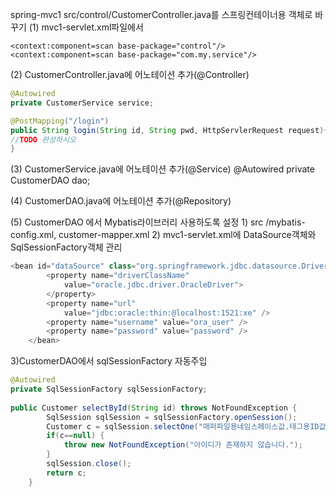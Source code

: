 
spring-mvc1
src/control/CustomerController.java를 스프링컨테이너용 객체로 바꾸기
(1) mvc1-servlet.xml파일에서 
```
<context:component=scan base-package="control"/>
<context:component=scan base-package="com.my.service"/>
```
(2) CustomerController.java에 어노테이션 추가(@Controller)
```java
@Autowired
private CustomerService service;

@PostMapping("/login")
public String login(String id, String pwd, HttpServlerRequest request){
//TODO 완성하시오
}
```
(3) CustomerService.java에 어노테이션 추가(@Service)
@Autowired
private CustomerDAO dao;

(4) CustomerDAO.java에 어노테이션 추가(@Repository)

(5) CustomerDAO 에서 Mybatis라이브러리 사용하도록 설정
	1) src /mybatis-config.xml, customer-mapper.xml
	2) mvc1-servlet.xml에 DataSource객체와 SqlSessionFactory객체 관리
```java
<bean id="dataSource" class="org.springframework.jdbc.datasource.DriverManagerDataSource">
		<property name="driverClassName"
			value="oracle.jdbc.driver.OracleDriver">
		</property>
		<property name="url"
			value="jdbc:oracle:thin:@localhost:1521:xe" />
		<property name="username" value="ora_user" />
		<property name="password" value="password" />
	</bean>
```
3)CustomerDAO에서 sqlSessionFactory 자동주입
```java
@Autowired
private SqlSessionFactory sqlSessionFactory;
	
public Customer selectById(String id) throws NotFoundException {
		SqlSession sqlSession = sqlSessionFactory.openSession();
		Customer c = sqlSession.selectOne("매퍼파일용네임스페이스값.태그용ID값",id);
		if(c==null) {
			throw new NotFoundException("아이디가 존재하지 않습니다.");
		}
		sqlSession.close();
		return c;
	}
```
<!--stackedit_data:
eyJoaXN0b3J5IjpbMTI5OTU5MjUxMSwtMTg0NDgzMDg2NCwxMz
U5OTA4MTNdfQ==
-->